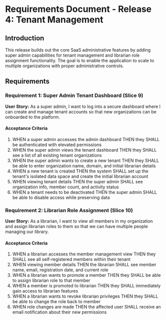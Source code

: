# Requirements Document - Release 4: Tenant Management

## Introduction

This release builds out the core SaaS administrative features by adding super admin capabilities for tenant management and librarian role assignment functionality. The goal is to enable the application to scale to multiple organizations with proper administrative controls.

## Requirements

### Requirement 1: Super Admin Tenant Dashboard (Slice 9)

**User Story:** As a super admin, I want to log into a secure dashboard where I can create and manage tenant accounts so that new organizations can be onboarded to the platform.

#### Acceptance Criteria

1. WHEN a super admin accesses the admin dashboard THEN they SHALL be authenticated with elevated permissions
2. WHEN the super admin views the tenant dashboard THEN they SHALL see a list of all existing tenant organizations
3. WHEN the super admin wants to create a new tenant THEN they SHALL be able to enter organization name, domain, and initial librarian details
4. WHEN a new tenant is created THEN the system SHALL set up the tenant's isolated data space and create the initial librarian account
5. WHEN viewing tenant details THEN the super admin SHALL see organization info, member count, and activity status
6. WHEN a tenant needs to be deactivated THEN the super admin SHALL be able to disable access while preserving data

### Requirement 2: Librarian Role Assignment (Slice 10)

**User Story:** As a librarian, I want to view all members in my organization and assign librarian roles to them so that we can have multiple people managing our library.

#### Acceptance Criteria

1. WHEN a librarian accesses the member management view THEN they SHALL see all self-registered members within their tenant
2. WHEN viewing member details THEN the librarian SHALL see member name, email, registration date, and current role
3. WHEN a librarian wants to promote a member THEN they SHALL be able to assign librarian role to that member
4. WHEN a member is promoted to librarian THEN they SHALL immediately gain access to librarian features
5. WHEN a librarian wants to revoke librarian privileges THEN they SHALL be able to change the role back to member
6. WHEN role changes are made THEN the affected user SHALL receive an email notification about their new permissions